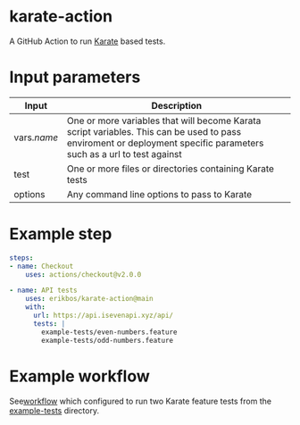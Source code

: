 # karate-action

A GitHub Action to run [Karate](https://intuit.github.io/karate/) based tests.

# Input parameters

| Input       | Description                                                                                                  |
| ----------- | ------------------------------------------------------------------------------------------------------------ |
| vars._name_ | One or more variables that will become Karata script variables. This can be used to pass enviroment or deployment specific parameters such as a url to test against |
| test        | One or more files or directories containing Karate tests                                                     |
| options     | Any command line options to pass to Karate                                                                   |

# Example step

```yaml
steps:
- name: Checkout
    uses: actions/checkout@v2.0.0

- name: API tests
    uses: erikbos/karate-action@main
    with:
      url: https://api.isevenapi.xyz/api/
      tests: |
        example-tests/even-numbers.feature
        example-tests/odd-numbers.feature
```

# Example workflow

See[workflow](.github/workflows/apitests.yml) which configured to run two Karate feature tests from the [example-tests](example-tests) directory.